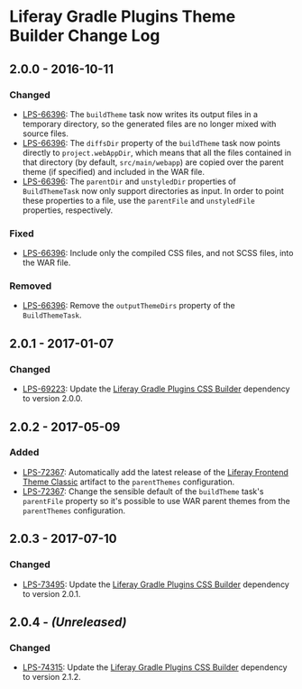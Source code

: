 # Liferay Gradle Plugins Theme Builder Change Log

## 2.0.0 - 2016-10-11

### Changed
- [LPS-66396]: The `buildTheme` task now writes its output files in a temporary
directory, so the generated files are no longer mixed with source files.
- [LPS-66396]: The `diffsDir` property of the `buildTheme` task now points
directly to `project.webAppDir`, which means that all the files contained in
that directory (by default, `src/main/webapp`) are copied over the parent theme
(if specified) and included in the WAR file.
- [LPS-66396]: The `parentDir` and `unstyledDir` properties of `BuildThemeTask`
now only support directories as input. In order to point these properties to a
file, use the `parentFile` and `unstyledFile` properties, respectively.

### Fixed
- [LPS-66396]: Include only the compiled CSS files, and not SCSS files, into
the WAR file.

### Removed
- [LPS-66396]: Remove the `outputThemeDirs` property of the `BuildThemeTask`.

## 2.0.1 - 2017-01-07

### Changed
- [LPS-69223]: Update the [Liferay Gradle Plugins CSS Builder] dependency to
version 2.0.0.

## 2.0.2 - 2017-05-09

### Added
- [LPS-72367]: Automatically add the latest release of the
[Liferay Frontend Theme Classic] artifact to the `parentThemes` configuration.
- [LPS-72367]: Change the sensible default of the `buildTheme` task's
`parentFile` property so it's possible to use WAR parent themes from the
`parentThemes` configuration.

## 2.0.3 - 2017-07-10

### Changed
- [LPS-73495]: Update the [Liferay Gradle Plugins CSS Builder] dependency to
version 2.0.1.

## 2.0.4 - *(Unreleased)*

### Changed
- [LPS-74315]: Update the [Liferay Gradle Plugins CSS Builder] dependency to
version 2.1.2.

[LPS-66396]: https://issues.liferay.com/browse/LPS-66396
[LPS-69223]: https://issues.liferay.com/browse/LPS-69223
[LPS-72367]: https://issues.liferay.com/browse/LPS-72367
[LPS-73495]: https://issues.liferay.com/browse/LPS-73495
[LPS-74315]: https://issues.liferay.com/browse/LPS-74315
[Liferay Frontend Theme Classic]: https://github.com/liferay/liferay-portal/tree/master/modules/apps/frontend-theme-classic
[Liferay Gradle Plugins CSS Builder]: https://github.com/liferay/liferay-portal/tree/master/modules/sdk/gradle-plugins-css-builder
